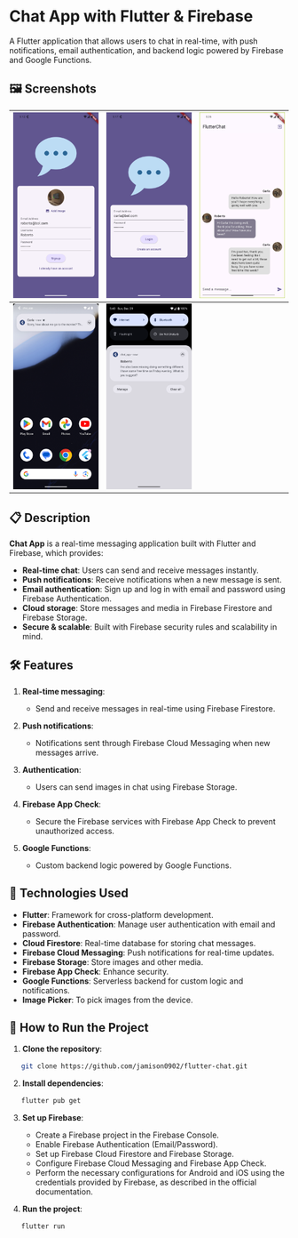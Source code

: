 # Chat App with Flutter & Firebase

A Flutter application that allows users to chat in real-time, with push notifications, email authentication, and backend logic powered by Firebase and Google Functions.

## 🖼️ Screenshots

| ![Image 1](01.png) | ![Image 2](02.png) | ![Image 3](03.png) |
|----------------------|----------------------|----------------------|
| ![Image 4](04.png) | ![Image 5](05.png) | 

## 📋 Description

**Chat App** is a real-time messaging application built with Flutter and Firebase, which provides:

- **Real-time chat**: Users can send and receive messages instantly.
- **Push notifications**: Receive notifications when a new message is sent.
- **Email authentication**: Sign up and log in with email and password using Firebase Authentication.
- **Cloud storage**: Store messages and media in Firebase Firestore and Firebase Storage.
- **Secure & scalable**: Built with Firebase security rules and scalability in mind.


## 🛠️ Features

1. **Real-time messaging**:
   - Send and receive messages in real-time using Firebase Firestore.

2. **Push notifications**:
   - Notifications sent through Firebase Cloud Messaging when new messages arrive.

3. **Authentication**:
   - Users can send images in chat using Firebase Storage.

4. **Firebase App Check**:
   - Secure the Firebase services with Firebase App Check to prevent unauthorized access.

5. **Google Functions**:
   - Custom backend logic powered by Google Functions.


## 📱 Technologies Used

- **Flutter**: Framework for cross-platform development.
- **Firebase Authentication**: Manage user authentication with email and password.
- **Cloud Firestore**: Real-time database for storing chat messages.
- **Firebase Cloud Messaging**: Push notifications for real-time updates.
- **Firebase Storage**: Store images and other media.
- **Firebase App Check**: Enhance security.
- **Google Functions**: Serverless backend for custom logic and notifications.
- **Image Picker**: To pick images from the device.

## 🚀 How to Run the Project

1. **Clone the repository**:
   
```bash
   git clone https://github.com/jamison0902/flutter-chat.git
```

2. **Install dependencies**:
```bash
   flutter pub get
```

3. **Set up Firebase**:

    - Create a Firebase project in the Firebase Console.
    - Enable Firebase Authentication (Email/Password).
    - Set up Firebase Cloud Firestore and Firebase Storage.
    - Configure Firebase Cloud Messaging and Firebase App Check.
    - Perform the necessary configurations for Android and iOS using the credentials provided by Firebase, as described in the official documentation.

4. **Run the project**:
    
```bash
   flutter run
```


   
